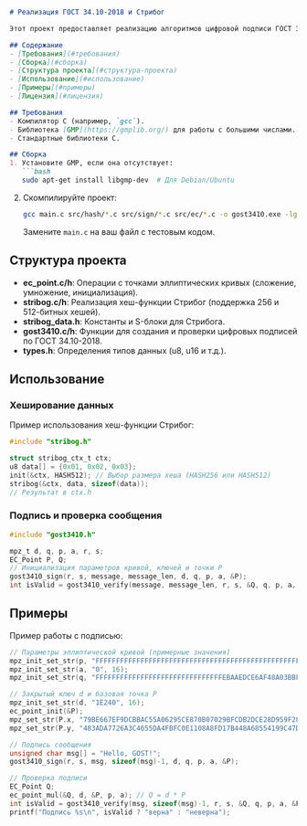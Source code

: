 ```markdown
# Реализация ГОСТ 34.10-2018 и Стрибог

Этот проект предоставляет реализацию алгоритмов цифровой подписи ГОСТ 34.10-2018 и хеш-функции Стрибог (GOST R 34.11-2012) на языке C. Проект включает операции с эллиптическими кривыми, хеширование данных и работу с большими числами с использованием библиотеки GMP.

## Содержание
- [Требования](#требования)
- [Сборка](#сборка)
- [Структура проекта](#структура-проекта)
- [Использование](#использование)
- [Примеры](#примеры)
- [Лицензия](#лицензия)

## Требования
- Компилятор C (например, `gcc`).
- Библиотека [GMP](https://gmplib.org/) для работы с большими числами.
- Стандартные библиотеки C.

## Сборка
1. Установите GMP, если она отсутствует:
   ```bash
   sudo apt-get install libgmp-dev  # Для Debian/Ubuntu
   ```
2. Скомпилируйте проект:
   ```bash
   gcc main.c src/hash/*.c src/sign/*.c src/ec/*.c -o gost3410.exe -lgmp
   ```
   Замените `main.c` на ваш файл с тестовым кодом.

## Структура проекта
- **ec_point.c/h**: Операции с точками эллиптических кривых (сложение, умножение, инициализация).
- **stribog.c/h**: Реализация хеш-функции Стрибог (поддержка 256 и 512-битных хешей).
- **stribog_data.h**: Константы и S-блоки для Стрибога.
- **gost3410.c/h**: Функции для создания и проверки цифровых подписей по ГОСТ 34.10-2018.
- **types.h**: Определения типов данных (u8, u16 и т.д.).

## Использование
### Хеширование данных
Пример использования хеш-функции Стрибог:
```c
#include "stribog.h"

struct stribog_ctx_t ctx;
u8 data[] = {0x01, 0x02, 0x03};
init(&ctx, HASH512); // Выбор размера хеша (HASH256 или HASH512)
stribog(&ctx, data, sizeof(data));
// Результат в ctx.h
```

### Подпись и проверка сообщения
```c
#include "gost3410.h"

mpz_t d, q, p, a, r, s;
EC_Point P, Q;
// Инициализация параметров кривой, ключей и точки P
gost3410_sign(r, s, message, message_len, d, q, p, a, &P);
int isValid = gost3410_verify(message, message_len, r, s, &Q, q, p, a, &P);
```

## Примеры
Пример работы с подписью:
```c
// Параметры эллиптической кривой (примерные значения)
mpz_init_set_str(p, "FFFFFFFFFFFFFFFFFFFFFFFFFFFFFFFFFFFFFFFFFFFFFFFFFFFFFFFEFFFFFC2F", 16);
mpz_init_set_str(a, "0", 16);
mpz_init_set_str(q, "FFFFFFFFFFFFFFFFFFFFFFFFFFFFFFFEBAAEDCE6AF48A03BBFD25E8CD0364141", 16);

// Закрытый ключ d и базовая точка P
mpz_init_set_str(d, "1E240", 16);
ec_point_init(&P);
mpz_set_str(P.x, "79BE667EF9DCBBAC55A06295CE870B07029BFCDB2DCE28D959F2815B16F81798", 16);
mpz_set_str(P.y, "483ADA7726A3C4655DA4FBFC0E1108A8FD17B448A68554199C47D08FFB10D4B8", 16);

// Подпись сообщения
unsigned char msg[] = "Hello, GOST!";
gost3410_sign(r, s, msg, sizeof(msg)-1, d, q, p, a, &P);

// Проверка подписи
EC_Point Q;
ec_point_mul(&Q, d, &P, p, a); // Q = d * P
int isValid = gost3410_verify(msg, sizeof(msg)-1, r, s, &Q, q, p, a, &P);
printf("Подпись %s\n", isValid ? "верна" : "неверна");
```
